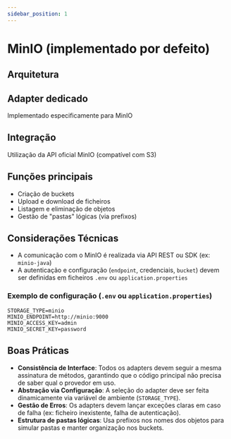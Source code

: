 ```yaml
---
sidebar_position: 1
---
```


# MinIO (implementado por defeito)

## Arquitetura

## Adapter dedicado
Implementado especificamente para MinIO

## Integração
Utilização da API oficial MinIO (compatível com S3)

## Funções principais
- Criação de buckets  
- Upload e download de ficheiros  
- Listagem e eliminação de objetos  
- Gestão de "pastas" lógicas (via prefixos)


## Considerações Técnicas

- A comunicação com o MinIO é realizada via API REST ou SDK (ex: `minio-java`)
- A autenticação e configuração (`endpoint`, credenciais, `bucket`) devem ser definidas em ficheiros `.env` ou `application.properties`

### Exemplo de configuração (`.env` ou `application.properties`)

```properties
STORAGE_TYPE=minio
MINIO_ENDPOINT=http://minio:9000
MINIO_ACCESS_KEY=admin
MINIO_SECRET_KEY=password
```

## Boas Práticas
- **Consistência de Interface**: Todos os adapters devem seguir a mesma assinatura de métodos, garantindo que o código principal não precisa de saber qual o provedor em uso.
- **Abstração via Configuração**: A seleção do adapter deve ser feita dinamicamente via variável de ambiente (`STORAGE_TYPE`).
- **Gestão de Erros**: Os adapters devem lançar exceções claras em caso de falha (ex: ficheiro inexistente, falha de autenticação).
- **Estrutura de pastas lógicas**: Usa prefixos nos nomes dos objetos para simular pastas e manter organização nos buckets.
